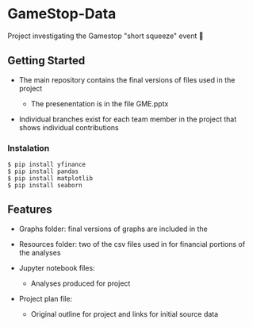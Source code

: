 # GameStop-Data

Project investigating the Gamestop "short squeeze" event 🚀


## Getting Started

- The main repository contains the final versions of files used in the project
  - The presenentation is in the file GME.pptx

- Individual branches exist for each team member in the project that shows individual contributions

### Instalation

```
$ pip install yfinance
$ pip install pandas
$ pip install matplotlib
$ pip install seaborn
```

## Features

- Graphs folder: final versions of graphs are included in the 

- Resources folder: two of the csv files used in for financial portions of the analyses

- Jupyter notebook files:
  - Analyses produced for project
 
 - Project plan file:
   - Original outline for project and links for initial source data

